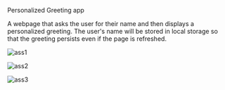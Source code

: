 Personalized Greeting app

A webpage that asks the user for their name and then displays a personalized greeting. 
The user's name will be stored in local storage so that the greeting persists even if the page is refreshed.


![ass1](https://github.com/Ayomii1/ZeeTrailAss/assets/152004472/e8445c7e-3245-47e9-a9ce-20fbedb167e8)


![ass2](https://github.com/Ayomii1/ZeeTrailAss/assets/152004472/daf87d1f-568b-4c36-ae4e-98a8a01090e9)


![ass3](https://github.com/Ayomii1/ZeeTrailAss/assets/152004472/5d76abb6-ca14-4416-bb77-629b19f6fe16)
